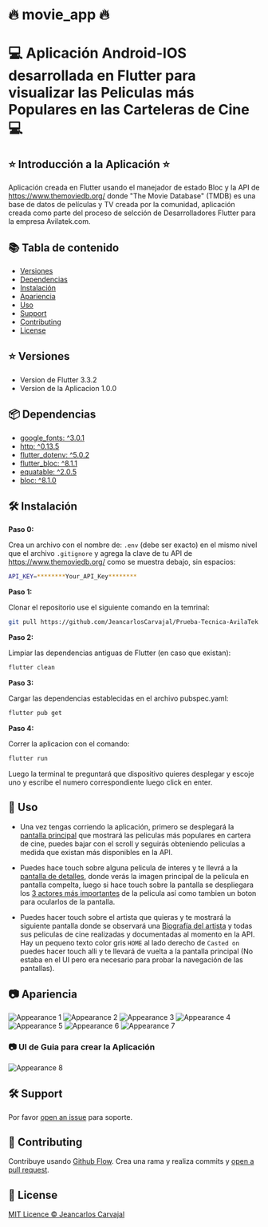 # :fire: movie_app :fire:

# :computer: Aplicación Android-IOS desarrollada en Flutter para visualizar las Peliculas más Populares en las Carteleras de Cine :computer:

## :star: Introducción a la Aplicación :star:

Aplicación creada en Flutter usando el manejador de estado Bloc y la API de https://www.themoviedb.org/ donde "The Movie Database" (TMDB) es una base de datos de películas y TV creada por la comunidad, aplicación creada como parte del proceso de selcción de Desarrolladores Flutter para la empresa Avilatek.com.

## :books: Tabla de contenido

- [Versiones](#star-versiones)
- [Dependencias](#package-dependencias)
- [Instalación](#hammer_and_wrench-instalación)
- [Apariencia](#camera-apariencia)
- [Uso](#rocket-uso) 
- [Support](#hammer_and_wrench-support)
- [Contributing](#memo-contributing)
- [License](#scroll-license)

## :star: Versiones

*  Version de Flutter 3.3.2
*  Version de la Aplicacion 1.0.0

## :package: Dependencias

* [google_fonts: ^3.0.1](https://pub.dev/packages/google_fonts)
* [http: ^0.13.5](https://pub.dev/packages/http)
* [flutter_dotenv: ^5.0.2](https://pub.dev/packages/flutter_dotenv)
* [flutter_bloc: ^8.1.1](https://pub.dev/packages/bloc)
* [equatable: ^2.0.5](https://pub.dev/packages/flutter_bloc)
* [bloc: ^8.1.0](https://pub.dev/packages/equatable)

## :hammer_and_wrench: Instalación

**Paso 0:**

Crea un archivo con el nombre de: `.env` (debe ser exacto) en el mismo nivel que el archivo `.gitignore` y agrega la clave de tu API de  https://www.themoviedb.org/ como se muestra debajo, sin espacios:

```sh
API_KEY=********Your_API_Key********
```

**Paso 1:**

Clonar el repositorio use el siguiente comando en la temrinal:

```sh
git pull https://github.com/JeancarlosCarvajal/Prueba-Tecnica-AvilaTek 
```

**Paso 2:**

Limpiar las dependencias antiguas de Flutter (en caso que existan):

```sh
flutter clean
```

**Paso 3:**

Cargar las dependencias establecidas en el archivo pubspec.yaml:

```sh
flutter pub get
```

**Paso 4:**

Correr la aplicacion con el comando:

```sh
flutter run
```
Luego la terminal te preguntará que dispositivo quieres desplegar y escoje uno y escribe el numero correspondiente luego click en enter.


## :rocket: Uso

* Una vez tengas corriendo la aplicación, primero se desplegará la [pantalla principal](https://github.com/JeancarlosCarvajal/Prueba-Tecnica-AvilaTek/blob/master/appearance/3-min.png) que mostrará las peliculas más populares en cartera de cine, puedes bajar con el scroll y seguirás obteniendo peliculas a medida que existan más disponibles en la API.

* Puedes hace touch sobre alguna pelicula de interes y te llevrá a la [pantalla de detalles](https://github.com/JeancarlosCarvajal/Prueba-Tecnica-AvilaTek/blob/master/appearance/4-min.png), donde verás la imagen principal de la pelicula en pantalla compelta, luego si hace touch sobre la pantalla se despliegara los [3 actores más importantes](https://github.com/JeancarlosCarvajal/Prueba-Tecnica-AvilaTek/blob/master/appearance/5-min.png) de la pelicula así como tambien un boton para ocularlos de la pantalla.

* Puedes hacer touch sobre el artista que quieras y te mostrará la siguiente pantalla donde se observará una [Biografía del artista](https://github.com/JeancarlosCarvajal/Prueba-Tecnica-AvilaTek/blob/master/appearance/7-min.png) y todas sus peliculas de cine realizadas y documentadas al momento en la API. Hay un pequeno texto color gris `HOME` al lado derecho de `Casted on` puedes hacer touch alli y te llevará de vuelta a la pantalla principal (No estaba en el UI pero era necesario para probar la navegación de las pantallas).



## :camera: Apariencia

![Appearance 1](appearance/1-min.png)
![Appearance 2](appearance/2-min.png)
![Appearance 3](appearance/3-min.png)
![Appearance 4](appearance/4-min.png)
![Appearance 5](appearance/5-min.png)
![Appearance 6](appearance/6-min.png)
![Appearance 7](appearance/7-min.png)

### :camera: UI de Guia para crear la Aplicación

![Appearance 8](appearance/UI.png)


## :hammer_and_wrench: Support

Por favor [open an issue](https://github.com/JeancarlosCarvajal/Prueba-Tecnica-AvilaTek/issues/new) para soporte.

## :memo: Contributing

Contribuye usando [Github Flow](https://guides.github.com/introduction/flow/). Crea una rama y realiza commits y [open a pull request](https://github.com/JeancarlosCarvajal/Prueba-Tecnica-AvilaTek).

## :scroll: License

[MIT Licence © Jeancarlos Carvajal](https://github.com/JeancarlosCarvajal/Prueba-Tecnica-AvilaTek/blob/master/LICENCE.txt)